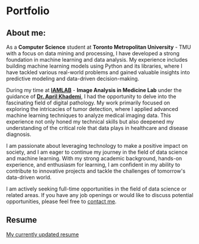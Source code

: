 # Portfolio

## About me:

As a **Computer Science** student at **Toronto Metropolitan University** - TMU with a focus on data mining and processing, I have developed a strong foundation in machine learning and data analysis. My experience includes building machine learning models using Python and its libraries, where I have tackled various real-world problems and gained valuable insights into predictive modeling and data-driven decision-making.

During my time at [**IAMLAB**](https://www.torontomu.ca/akhademi/) - **Image Analysis in Medicine Lab** under the guidance of [**Dr. April Khademi**](https://www.linkedin.com/in/aprilkhademi/), I had the opportunity to delve into the fascinating field of digital pathology. My work primarily focused on exploring the intricacies of tumor detection, where I applied advanced machine learning techniques to analyze medical imaging data. This experience not only honed my technical skills but also deepened my understanding of the critical role that data plays in healthcare and disease diagnosis.

I am passionate about leveraging technology to make a positive impact on society, and I am eager to continue my journey in the field of data science and machine learning. With my strong academic background, hands-on experience, and enthusiasm for learning, I am confident in my ability to contribute to innovative projects and tackle the challenges of tomorrow's data-driven world.

I am actively seeking full-time opportunities in the field of data science or related areas. If you have any job openings or would like to discuss potential opportunities, please feel free to [contact me](mailto:h11le@torontomu.ca).

## Resume

[My currently updated resume](https://h11le.github.io/portfolio/pdfs/HienLe-Resume.pdf)
